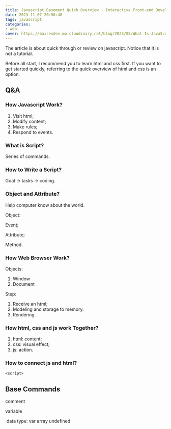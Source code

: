 ```yaml
---
title: Javascript Basement Quick Overview - Interactive Front-end Development
date: 2023-11-07 20:58:48
tags: javascript
categories:
- web
cover: https://bairesdev.mo.cloudinary.net/blog/2023/08/What-Is-JavaScript-Used-For.jpg?tx=w_3840,q_auto
---
```


The article is about quick through or review on javascript. Notice that it is not a tutorial.

Before all start, I recommend you to learn html and css first. If you want to get started quickly, referring to the quick overview of html and css is an option.

<!--more-->

## Q&A

### How Javascript Work?

1. Visit html;
2. Modify content;
3. Make rules;
4. Respond to events.

### What is Script?

Series of commands.

### How to Write a Script?

Goal -> tasks -> coding.

### Object and Attribute?

Help computer know about the world.

Object:

Event;

Attribute;

Method.

### How Web Browser Work?

Objects:

1. Window
2. Document

Step:

1. Receive an html;
2. Modeling and storage to memory.
3. Rendering.

### How html, css and js  work Together?

1. html: content;
2. css: visual effect;
3. js: action.

### How to connect js and html?

`<script>`



## Base Commands

comment

variable

​	data type: var array undefined
